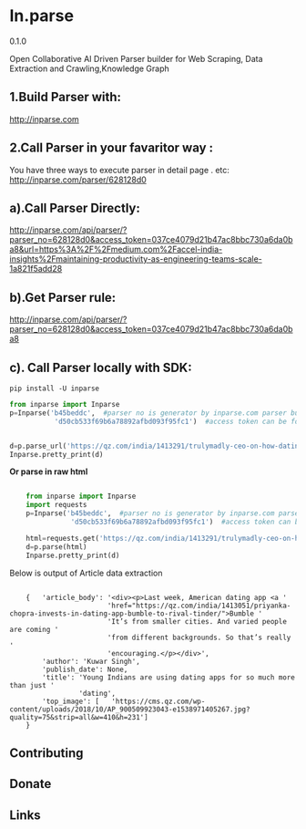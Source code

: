 
In.parse
=========
0.1.0


Open Collaborative AI Driven Parser builder for Web Scraping, Data Extraction and Crawling,Knowledge Graph

 



1.Build Parser with: 
-------------------

http://inparse.com




2.Call Parser in your favaritor way :
--------------------------------------
 
 You have three ways to execute parser in detail page . etc: http://inparse.com/parser/628128d0

a).Call Parser Directly:
--------------------
http://inparse.com/api/parser/?parser_no=628128d0&access_token=037ce4079d21b47ac8bbc730a6da0ba8&url=https%3A%2F%2Fmedium.com%2Faccel-india-insights%2Fmaintaining-productivity-as-engineering-teams-scale-1a821f5add28

b).Get Parser rule:
-----------------
http://inparse.com/api/parser/?parser_no=628128d0&access_token=037ce4079d21b47ac8bbc730a6da0ba8


c). Call Parser locally with SDK:
-----------------------------

`pip install -U inparse`

```python
from inparse import Inparse
p=Inparse('b45beddc',  #parser no is generator by inparse.com parser builder.
           'd50cb533f69b6a78892afbd093f95fc1')  #access token can be found in your user page  .


d=p.parse_url('https://qz.com/india/1413291/trulymadly-ceo-on-how-dating-apps-like-bumble-india-must-localise/')
Inparse.pretty_print(d)

```


**Or parse in raw html**

```python

    from inparse import Inparse
    import requests
    p=Inparse('b45beddc',  #parser no is generator by inparse.com parser builder.
               'd50cb533f69b6a78892afbd093f95fc1')  #access token can be found in your user page  .

    html=requests.get('https://qz.com/india/1413291/trulymadly-ceo-on-how-dating-apps-like-bumble-india-must-localise/').text
    d=p.parse(html)
    Inparse.pretty_print(d)

```

Below is output of Article data extraction 

```

    {   'article_body': '<div><p>Last week, American dating app <a '
                        'href="https://qz.com/india/1413051/priyanka-chopra-invests-in-dating-app-bumble-to-rival-tinder/">Bumble '
                        'It’s from smaller cities. And varied people are coming '
                        'from different backgrounds. So that’s really '
                        'encouraging.</p></div>',
        'author': 'Kuwar Singh',
        'publish_date': None,
        'title': 'Young Indians are using dating apps for so much more than just '
                 'dating',
        'top_image': [   'https://cms.qz.com/wp-content/uploads/2018/10/AP_900509923043-e1538971405267.jpg?quality=75&strip=all&w=410&h=231']
    }

```


 
      

Contributing
------------
 
Donate
------


Links
-----
